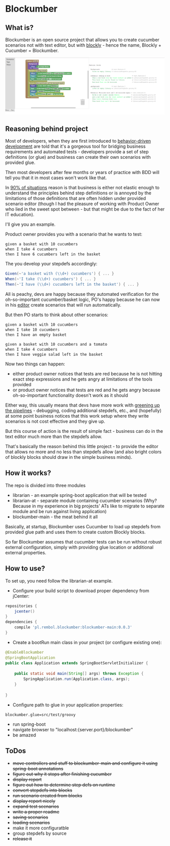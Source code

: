 # Blockumber

## What is?

Blockumber is an open source project that allows you to create cucumber scenarios not with text editor, but with [blockly] - hence the name, Blockly + Cucumber = Blockumber.

![Alt text](/blockumber.png?raw=true "Blockumber in action")

## Reasoning behind project

Most of developers, when they are first introduced to [behavior-driven development] are told that it's a gorgeous tool for bridging business requirements and automated tests - developers provide a set of step definitions (or glue) and business can create their own scenarios with provided glue.

Then most developers after few months or years of practice with BDD will tell you that it in most cases won't work like that.

In [90% of situations] reason is that business is either not elastic enough to understand the principles behind step definitions or is annoyed by the limitations of those definitions that are often hidden under provided scenario editor (though I had the pleasure of working with Product Owner who lied in the sweet spot between - but that might be due to the fact of her IT education).

I'll give you an example.

Product owner provides you with a scenario that he wants to test:
```
given a basket with 10 cucumbers
when I take 4 cucumbers
then I have 6 cucumbers left in the basket
```

The you develop your stepdefs accordingly:
```groovy
Given(~'a basket with (\\d+) cucumbers') { ... }
When(~'I take (\\d+) cucumbers') { ... }
Then(~'I have (\\d+) cucumbers left in the basket') { ... }
```
All is peachy, devs are happy because they automated verification for the oh-so-important cucumber/basket logic, PO's happy because he can now in his [editor] create scenarios that will run automatically.

But then PO starts to think about other scenarios:
```
given a basket with 10 cucumbers
when I take 10 cucumbers
then I have an empty basket
```

```
given a basket with 10 cucumbers and a tomato
when I take 4 cucumbers
then I have veggie salad left in the basket
```

Now two things can happen:
* either product owner notices that tests are red because he is not hitting exact step expressions and he gets angry at limitations of the tools provided
* or product owner notices that tests are red and he gets angry because oh-so-important functionality doesn't work as it should

Either way, this usually means that devs have more work with [greening up the pipelines] - debugging, coding additional stepdefs, etc., and (hopefully) at some point business notices that this work setup where they write scenarios is not cost effective and they give up.

But this course of action is the result of simple fact - business can do in the text editor much more than the stepdefs allow.

That's basically the reason behind this little project - to provide the editor that allows no more and no less than stepdefs allow (and also bright colors of blockly blocks should draw in the simple business minds).

## How it works?

The repo is divided into three modules
* librarian - an example spring-boot application that will be tested
* librarian-at - separate module containing cucumber scenarios (Why? Because in my experience in big projects' ATs like to migrate to separate module and be run against living application)
* blockumber-main - the meat behind it all

Basically, at startup, Blockumber uses Cucumber to load up stepdefs from provided glue path and uses them to create custom Blockly blocks.

So far Blockumber assumes that cucumber tests can be run without robust external configuration, simply with providing glue location or additional external properties.

## How to use?

To set up, you need follow the librarian-at example.
 * Configure your build script to download proper dependency from jCenter:

``` gradle
repositories {
	jcenter()
}
dependencies {
    compile 'pl.rembol.blockumber:blockumber-main:0.0.3'
}
```

 * Create a bootRun main class in your project (or configure existing one):
``` java
@EnableBlockumber
@SpringBootApplication
public class Application extends SpringBootServletInitializer {

    public static void main(String[] args) throws Exception {
        SpringApplication.run(Application.class, args);
    }

}
```
 * Configure path to glue in your application properties:
``` properties
blockumber.glue=src/test/groovy
```

* run spring-boot
* navigate browser to "localhost:{server.port}/blockumber"
* be amazed

## ToDos
* ~~move controllers and stuff to blockumber-main and configure it using spring-boot annotations~~
* ~~figure out why it stops after finishing cucumber~~
* ~~display report~~
* ~~figure out how to determine step defs on runtime~~
* ~~convert stepdefs into blocks~~
* ~~run scenario created from blocks~~
* ~~display report nicely~~
* ~~expand test scenarios~~
* ~~write a proper readme~~
* ~~saving scenarios~~
* ~~loading scenarios~~
* make it more configuratble
* group stepdefs by source
* ~~release it~~

[blockly]: https://developers.google.com/blockly
[behavior-driven development]: https://en.wikipedia.org/wiki/Behavior-driven_development
[90% of situations]: http://dilbert.com/strip/2008-05-08
[editor]: https://en.wikipedia.org/wiki/Microsoft_Notepad
[greening up the pipelines]: http://www.liquid-roof.com/images/painting2.jpg
